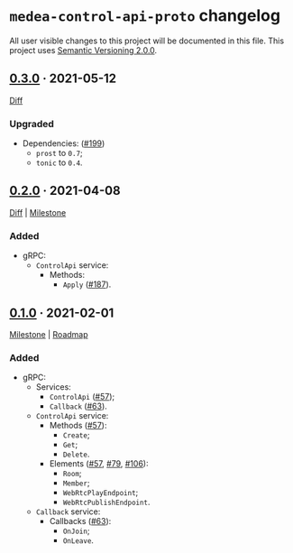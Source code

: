 `medea-control-api-proto` changelog
===================================

All user visible changes to this project will be documented in this file. This project uses [Semantic Versioning 2.0.0].




## [0.3.0] · 2021-05-12
[0.3.0]: /../../tree/medea-control-api-proto-0.3.0/proto/control-api

[Diff](/../../compare/medea-control-api-proto-0.2.0...medea-control-api-proto-0.3.0)

### Upgraded

- Dependencies: ([#199])
    - `prost` to `0.7`;
    - `tonic` to `0.4`.

[#199]: /../../pull/199




## [0.2.0] · 2021-04-08
[0.2.0]: /../../tree/medea-control-api-proto-0.2.0/proto/control-api

[Diff](/../../compare/medea-control-api-proto-0.1.0...medea-control-api-proto-0.2.0) | [Milestone](/../../milestone/2)

### Added

- gRPC:
    - `ControlApi` service:
        - Methods:
            - `Apply` ([#187]).

[#187]: /../../pull/187




## [0.1.0] · 2021-02-01
[0.1.0]: /../../tree/medea-control-api-proto-0.1.0/proto/control-api

[Milestone](/../../milestone/2) | [Roadmap](/../../issues/27)

### Added

- gRPC:
    - Services:
        - `ControlApi` ([#57]);
        - `Callback` ([#63]).
    - `ControlApi` service:
        - Methods ([#57]):
            - `Create`;
            - `Get`;
            - `Delete`.
        - Elements ([#57], [#79], [#106]):
            - `Room`;
            - `Member`;
            - `WebRtcPlayEndpoint`;
            - `WebRtcPublishEndpoint`.
    - `Callback` service:
        - Callbacks ([#63]):
            - `OnJoin`;
            - `OnLeave`.

[#57]: /../../pull/57
[#63]: /../../pull/63
[#79]: /../../pull/79
[#106]: /../../pull/106





[Semantic Versioning 2.0.0]: https://semver.org
